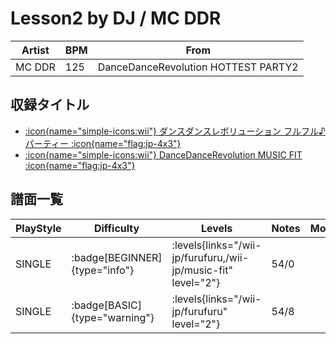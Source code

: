 # Lesson2 by DJ / MC DDR

|Artist|BPM|From|
|------|---|----|
|MC DDR|125|DanceDanceRevolution HOTTEST PARTY2|

## 収録タイトル

- [:icon{name="simple-icons:wii"} ダンスダンスレボリューション フルフル♪パーティー :icon{name="flag:jp-4x3"}](/wii-jp/furufuru)
- [:icon{name="simple-icons:wii"} DanceDanceRevolution MUSIC FIT :icon{name="flag:jp-4x3"}](/wii-jp/music-fit)

## 譜面一覧

|PlayStyle|Difficulty|Levels|Notes|Movie|
|---------|----------|------|-----|-----|
|SINGLE| :badge[BEGINNER]{type="info"}| :levels{links="/wii-jp/furufuru,/wii-jp/music-fit" level="2"}|54/0||
|SINGLE| :badge[BASIC]{type="warning"}| :levels{links="/wii-jp/furufuru" level="2"}|54/8||
